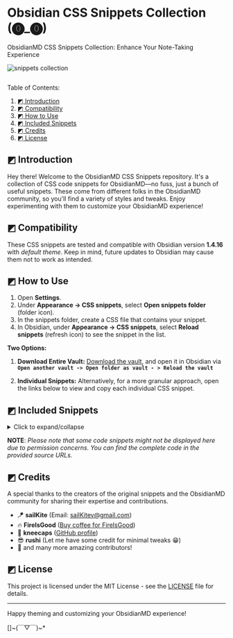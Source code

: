 # Obsidian CSS Snippets Collection (⓿_⓿)

ObsidianMD CSS Snippets Collection: Enhance Your Note-Taking Experience

<img src="https://i.imgur.com/cPa054W.png" alt="snippets collection">

![]()

Table of Contents:

1. [◩ Introduction](#-Introduction)
2. [◩ Compatibility](#-Compatibility)
3. [◩ How to Use](#-How-to-Use)
4. [◩ Included Snippets](#-Included-Snippets)
5. [◩ Credits](#-Credits)
6. [◩ License](#-License)

## ◩ Introduction 

Hey there! Welcome to the ObsidianMD CSS Snippets repository. It's a collection of CSS code snippets for ObsidianMD—no fuss, just a bunch of useful snippets. These come from different folks in the ObsidianMD community, so you'll find a variety of styles and tweaks. Enjoy experimenting with them to customize your ObsidianMD experience!

## ◩ Compatibility

These CSS snippets are tested and compatible with Obsidian version **1.4.16** with *default theme*. Keep in mind, future updates to Obsidian may cause them not to work as intended.

## ◩ How to Use

1. Open **Settings**.
2. Under **Appearance → CSS snippets**, select **Open snippets folder** (folder icon).
3. In the snippets folder, create a CSS file that contains your snippet.
4. In Obsidian, under **Appearance → CSS snippets**, select **Reload snippets** (refresh icon) to see the snippet in the list.

**Two Options:**

1. **Download Entire Vault:**
[Download the vault](https://github.com/r-u-s-h-i-k-e-s-h/Obsidian-CSS-Snippets/archive/refs/heads/Collection.zip), and open it in Obsidian via **` Open another vault -> Open folder as vault - > Reload the vault `**

2. **Individual Snippets:**
Alternatively, for a more granular approach, open the links below to view and copy each individual CSS snippet.

## ◩ Included Snippets

<details>
  <summary>Click to expand/collapse</summary>

 - [Accented settings side headings](Snippets/Accented%20settings%20side%20headings.md)
 - [Author callout](Snippets/Author%20callout.md)
 - [Banner](Snippets/Banner.md)
 - [Bigger first letter](Snippets/Bigger%20first%20letter.md)
 - [Blockquote styling 01](Snippets/Blockquote%20styling%2001.md)
 - [Blockquote styling 02](Snippets/Blockquote%20styling%2002.md)
 - [Blockquote styling 03](Snippets/Blockquote%20styling%2003.md)
 - [Calendar styling](Snippets/Calendar%20styling.md)
 - [Callout icon to the top right corner](Snippets/Callout%20icon%20to%20the%20top%20right%20corner.md)
 - [Callout styling - 3 callouts](Snippets/Callout%20styling%20-%203%20callouts.md)
 - [Callout styling - Callout without icon](Snippets/Callout%20styling%20-%20Callout%20without%20icon.md)
 - [Callout styling - Celtic callout border](Snippets/Callout%20styling%20-%20Celtic%20callout%20border.md)
 - [Callout styling - Folder structure callout](Snippets/Callout%20styling%20-%20Folder%20structure%20callout.md)
 - [Callout styling - Gummy callout](Snippets/Callout%20styling%20-%20Gummy%20callout.md)
 - [Callout styling - Label callout](Snippets/Callout%20styling%20-%20Label%20callout.md)
 - [Callout styling - Leader list callout](Snippets/Callout%20styling%20-%20Leader%20list%20callout.md)
 - [Callout styling - Minimal callout](Snippets/Callout%20styling%20-%20Minimal%20callout.md)
 - [Callout styling - Old callouts](Snippets/Callout%20styling%20-%20Old%20callouts.md)
 - [Callout styling - Outlined callout](Snippets/Callout%20styling%20-%20Outlined%20callout.md)
 - [Callout styling - Power callouts](Snippets/Callout%20styling%20-%20Power%20callouts.md)
 - [Callout styling - Quote callout](Snippets/Callout%20styling%20-%20Quote%20callout.md)
 - [Callout styling - Scroller callout](Snippets/Callout%20styling%20-%20Scroller%20callout.md)
 - [Callout styling - Sleek callout (Snippets/AnuPpuccin theme)](Snippets/Callout%20styling%20-%20Sleek%20callout%20(Snippets/AnuPpuccin%20theme).md)
 - [Callout styling - Tabbed callout](Snippets/Callout%20styling%20-%20Tabbed%20callout.md)
 - [Callout styling - Theorem callout](Snippets/Callout%20styling%20-%20Theorem%20callout.md)
 - [Callout styling - Timeline callout](Snippets/Callout%20styling%20-%20Timeline%20callout.md)
 - [Callout styling - Wikipedia like infobox](Snippets/Callout%20styling%20-%20Wikipedia%20like%20infobox.md)
 - [Callout Styling 01 - Prism theme callout](Snippets/Callout%20Styling%2001%20-%20Prism%20theme%20callout.md)
 - [Callout styling 02](Snippets/Callout%20styling%2002.md)
 - [Canvas styling - Gradient canvas cards](Snippets/Canvas%20styling%20-%20Gradient%20canvas%20cards.md)
 - [Card layout](Snippets/Card%20layout.md)
 - [Card view](Snippets/Card%20view.md)
 - [Celtic inline title styling](Snippets/Celtic%20inline%20title%20styling.md)
 - [Checkboxes - AnuPpuccin theme](Snippets/Checkboxes%20-%20AnuPpuccin%20theme.md)
 - [Checkboxes - Minimal theme](Snippets/Checkboxes%20-%20Minimal%20theme.md)
 - [Checkboxes - Origami theme](Snippets/Checkboxes%20-%20Origami%20theme.md)
 - [Checkboxes - Priority checkboxes](Snippets/Checkboxes%20-%20Priority%20checkboxes.md)
 - [Checkboxes - Progress bar checkboxes](Snippets/Checkboxes%20-%20Progress%20bar%20checkboxes.md)
 - [Checkboxes - SlRvb's checkboxes (Snippets/ITS theme)](Snippets/Checkboxes%20-%20SlRvb's%20checkboxes%20(Snippets/ITS%20theme).md)
 - [Code block styling 01](Snippets/Code%20block%20styling%2001.md)
 - [Code block styling 02](Snippets/Code%20block%20styling%2002.md)
 - [Collapsible image caption callout](Snippets/Collapsible%20image%20caption%20callout.md)
 - [Coloured ribbon](Snippets/Coloured%20ribbon.md)
 - [Coloured tab header container](Snippets/Coloured%20tab%20header%20container.md)
 - [Colourful headings underline and divider](Snippets/Colourful%20headings%20underline%20and%20divider.md)
 - [Command palette styling 01](Snippets/Command%20palette%20styling%2001.md)
 - [Command palette styling 02](Snippets/Command%20palette%20styling%2002.md)
 - [Compact tabs](Snippets/Compact%20tabs.md)
 - [Empty tab styling](Snippets/Empty%20tab%20styling.md)
 - [Equally spaced dataview columns](Snippets/Equally%20spaced%20dataview%20columns.md)
 - [External link styling 01](Snippets/External%20link%20styling%2001.md)
 - [Faded emoji in tasks](Snippets/Faded%20emoji%20in%20tasks.md)
 - [File explorer styling - Folder description](Snippets/File%20explorer%20styling%20-%20Folder%20description.md)
 - [File explorer styling - Folder headers](Snippets/File%20explorer%20styling%20-%20Folder%20headers.md)
 - [File explorer styling - Rainbow folder background](Snippets/File%20explorer%20styling%20-%20Rainbow%20folder%20background.md)
 - [File explorer styling - Rainbow folder titles](Snippets/File%20explorer%20styling%20-%20Rainbow%20folder%20titles.md)
 - [Gradient Colored Icon Tabs](Snippets/Gradient%20Colored%20Icon%20Tabs.md)
 - [Heading indicators 01](Snippets/Heading%20indicators%2001.md)
 - [Heading indicators 02](Snippets/Heading%20indicators%2002.md)
 - [Hide ribbon on collapse](Snippets/Hide%20ribbon%20on%20collapse.md)
 - [Hide window button panel](Snippets/Hide%20window%20button%20panel.md)
 - [Icon before headings](Snippets/Icon%20before%20headings.md)
 - [Image as a background 01](Snippets/Image%20as%20a%20background%2001.md)
 - [Image as a background 02](Snippets/Image%20as%20a%20background%2002.md)
 - [Image description when hover](Snippets/Image%20description%20when%20hover.md)
 - [Image gallery](Snippets/Image%20gallery.md)
 - [Image grid](Snippets/Image%20grid.md)
 - [Image styling - Zoom image](Snippets/Image%20styling%20-%20Zoom%20image.md)
 - [Image tweak](Snippets/Image%20tweak.md)
 - [Kanban styling - background based on tag](Snippets/Kanban%20styling%20-%20background%20based%20on%20tag.md)
 - [Kanban styling - Notion like Kanban board](Snippets/Kanban%20styling%20-%20Notion%20like%20Kanban%20board.md)
 - [Left aligned note header](Snippets/Left%20aligned%20note%20header.md)
 - [Link styling 01](Snippets/Link%20styling%2001.md)
 - [Loading screen tweak](Snippets/Loading%20screen%20tweak.md)
 - [Multicolumn note](Snippets/Multicolumn%20note.md)
 - [New note button](Snippets/New%20note%20button.md)
 - [Note icon](Snippets/Note%20icon.md)
 - [Outline numbering](Snippets/Outline%20numbering.md)
 - [Pinned tab styling](Snippets/Pinned%20tab%20styling.md)
 - [Popover border](Snippets/Popover%20border.md)
 - [Progress bar styling](Snippets/Progress%20bar%20styling.md)
 - [Properties into two columns](Snippets/Properties%20into%20two%20columns.md)
 - [Properties on hover](Snippets/Properties%20on%20hover.md)
 - [Safari tabs](Snippets/Safari%20tabs.md)
 - [Sidenote callout 01](Snippets/Sidenote%20callout%2001.md)
 - [Sidenote callout 02](Snippets/Sidenote%20callout%2002.md)
 - [Spoiler text](Snippets/Spoiler%20text.md)
 - [Table styling - Centred table](Snippets/Table%20styling%20-%20Centred%20table.md)
 - [Table styling - Left column header](Snippets/Table%20styling%20-%20Left%20column%20header.md)
 - [Table styling - Rounded corners](Snippets/Table%20styling%20-%20Rounded%20corners.md)
 - [Tabs styling - Square tabs](Snippets/Tabs%20styling%20-%20Square%20tabs.md)
 - [Tabs styling - Stacked tabbed minimal tweak](Snippets/Tabs%20styling%20-%20Stacked%20tabbed%20minimal%20tweak.md)
 - [Tag styling - Hide hash symbol](Snippets/Tag%20styling%20-%20Hide%20hash%20symbol.md)
 - [Tag styling 01](Snippets/Tag%20styling%2001.md)
 - [Tags styling - Rainbow tags](Snippets/Tags%20styling%20-%20Rainbow%20tags.md)
 - [Tags styling - Target specific tag](Snippets/Tags%20styling%20-%20Target%20specific%20tag.md)
 - [Tooltip styling](Snippets/Tooltip%20styling.md)
 - [Unordered list styling 01](Snippets/Unordered%20list%20styling%2001.md)
 - [Unordered list styling 02](Snippets/Unordered%20list%20styling%2002.md)
 - [Vertical label arrangement](Snippets/Vertical%20label%20arrangement.md))

</details>

**NOTE**: _Please note that some code snippets might not be displayed here due to permission concerns. You can find the complete code in the provided source URLs._

## ◩ Credits

A special thanks to the creators of the original snippets and the ObsidianMD community for sharing their expertise and contributions.

- 🪁 **sailKite** (Email: sailKitev@gmail.com)
- 🔥 **FireIsGood** ([Buy coffee for FireIsGood](https://ko-fi.com/fireisgood))
- 💎 **kneecaps** ([GitHub profile](https://github.com/7368697661))
- 😎 **rushi** (Let me have some credit for minimal tweaks 😁)
- 💖 and many more amazing contributors!


## ◩ License

This project is licensed under the MIT License - see the [LICENSE](LICENSE) file for details.

---

Happy theming and customizing your ObsidianMD experience!

[]~(￣▽￣)~*
